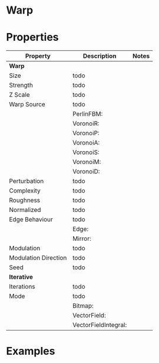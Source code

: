 # Warp


# Properties


| Property | Description | Notes | 
| -------- | ----------- | ----- |
| **Warp** |  | | 
| Size | todo | |
| Strength | todo | |
| Z Scale | todo | |
| Warp Source | todo | |
| | PerlinFBM: <desc> | |
| | VoronoiR: <desc> | |
| | VoronoiP: <desc> | |
| | VoronoiA: <desc> | |
| | VoronoiS: <desc> | |
| | VoronoiM: <desc> | |
| | VoronoiD: <desc> | |
| Perturbation | todo | |
| Complexity | todo | |
| Roughness | todo | |
| Normalized | todo | |
| Edge Behaviour | todo | |
| | Edge: <desc> | |
| | Mirror: <desc> | |
| Modulation | todo | |
| Modulation Direction | todo | |
| Seed | todo | |
| **Iterative** |  | | 
| Iterations | todo | |
| Mode | todo | |
| | Bitmap: <desc> | |
| | VectorField: <desc> | |
| | VectorFieldIntegral: <desc> | |




# Examples
